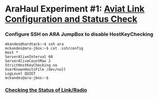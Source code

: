 # AraHaul Experiment #1: [Aviat Link Configuration and Status Check](https://arawireless.readthedocs.io/en/latest/ara_experiments/arahaul_experiments/aviat_status_check.html#arahaul-experiment-link-configuration)

### Configure SSH on ARA JumpBox to disable HostKeyChecking
```
mkandes@hardtack:~$ ssh ara
mckandes@ara-jbox:~$ cat .ssh/config 
Host *
ServerAliveInterval 60
ServerAliveCountMax 2
StrictHostKeyChecking no
UserKnownHostsFile /dev/null
LogLevel QUIET
mckandes@ara-jbox:~$
```
### [Checking the Status of Link/Radio](https://arawireless.readthedocs.io/en/latest/ara_experiments/arahaul_experiments/aviat_status_check.html#checking-the-status-of-link-radio)

